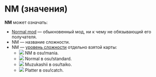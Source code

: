 # NM (значения)

**NM** может означать:

- [Normal mod](/wiki/Modding/Normal_mod) — обыкновенный мод, ни к чему не обязывающий его получателя.
- NM — название сложности.
- NM — [уровень сложности](/wiki/Difficulties) отдельно взятой карты:
  - ![](/wiki/shared/diff/normal-m.png) NM в osu!mania.
  - ![](/wiki/shared/diff/normal-s.png) Normal в osu!standard.
  - ![](/wiki/shared/diff/normal-t.png) Muzukashii в osu!taiko.
  - ![](/wiki/shared/diff/normal-c.png) Platter в osu!catch.
